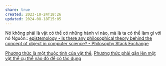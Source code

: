 ```yaml
---
share: true
created: 2023-10-24T18:26
updated: 2024-08-18T15:05
---
```

Nó không phải là vật có thể có những hành vi nào, mà là ta có thể làm gì với nó
Nguồn:: [epistemology - Is there any philosophical theory behind the concept of object in computer science? - Philosophy Stack Exchange](https://philosophy.stackexchange.com/questions/99660/is-there-any-philosophical-theory-behind-the-concept-of-object-in-computer-scien/99710?noredirect=1#comment294491_99710)

[Phương thức là một thuộc tính của vật thể](./Ph%C6%B0%C6%A1ng%20th%E1%BB%A9c%20l%C3%A0%20m%E1%BB%99t%20thu%E1%BB%99c%20t%C3%ADnh%20c%E1%BB%A7a%20v%E1%BA%ADt%20th%E1%BB%83.md), [Phương thức phải gắn lên một vật thể cụ thể nào đó để có tác dụng](./Ph%C6%B0%C6%A1ng%20th%E1%BB%A9c%20ph%E1%BA%A3i%20g%E1%BA%AFn%20l%C3%AAn%20m%E1%BB%99t%20v%E1%BA%ADt%20th%E1%BB%83%20c%E1%BB%A5%20th%E1%BB%83%20n%C3%A0o%20%C4%91%C3%B3%20%C4%91%E1%BB%83%20c%C3%B3%20t%C3%A1c%20d%E1%BB%A5ng.md)
